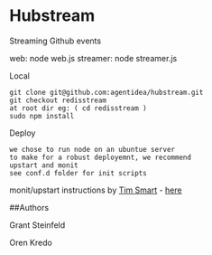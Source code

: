 Hubstream
===========

Streaming Github events

web: node web.js
streamer: node streamer.js

Local

    git clone git@github.com:agentidea/hubstream.git
    git checkout redisstream
    at root dir eg: ( cd redisstream )
    sudo npm install
    

Deploy

    we chose to run node on an ubuntue server 
    to make for a robust deployemnt, we recommend
    upstart and monit
    see conf.d folder for init scripts 
    
monit/upstart instructions by 
[Tim Smart](https://github.com/Tim-Smart) - [here](http://howtonode.org/deploying-node-upstart-monit)

##Authors

Grant Steinfeld

Oren Kredo
